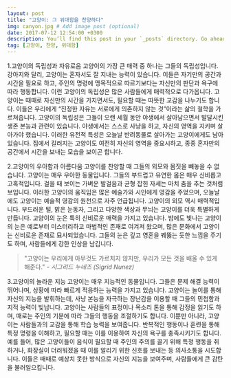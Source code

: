 ```yaml
---
layout: post
title: "고양이: 그 위대함을 찬양하다"
img: canyon.jpg # Add image post (optional)
date: 2017-07-12 12:54:00 +0300
description: You’ll find this post in your `_posts` directory. Go ahead and edit it and re-build the site to see your changes. # Add post description (optional)
tag: [고양이, 찬양, 위대함]
---
```

1.고양이의 독립성과 자유로움
고양이의 가장 큰 매력 중 하나는 그들의 독립성입니다. 강아지와 달리, 고양이는 혼자서도 잘 지내는 능력이 있습니다. 이들은 자기만의 공간과 시간을 필요로 하고, 주인의 명령에 맹목적으로 따르기보다는 자신만의 판단과 욕구에 따라 행동합니다. 이런 고양이의 독립성은 많은 사람들에게 매력적으로 다가옵니다. 고양이는 때때로 자신만의 시간을 가지면서도, 필요할 때는 따뜻한 교감을 나누기도 합니다. 이들은 우리에게 “진정한 자유는 서로에게 의존하지 않는 것”이라는 삶의 철학을 가르쳐줍니다.
고양이의 독립성은 그들이 오랜 세월 동안 야생에서 살아남으면서 발달시킨 생존 본능과 관련이 있습니다. 야생에서는 스스로 사냥을 하고, 자신의 영역을 지키며 살아가야 했습니다. 이러한 유전적 특성은 오늘날 반려동물로 살아가는 고양이에게도 남아 있습니다. 집에서 길러지는 고양이도 여전히 자신의 영역을 중요시하고, 종종 혼자만의 공간에서 시간을 보내는 모습을 보이곤 합니다.

2.고양이의 우아함과 아름다움
고양이를 찬양할 때 그들의 외모와 몸짓을 빼놓을 수 없습니다. 고양이는 매우 우아한 동물입니다. 그들의 부드럽고 유연한 몸은 매우 신비롭고 고혹적입니다. 걸을 때 보이는 가벼운 발걸음과 균형 잡힌 자세는 마치 춤을 추는 것처럼 보입니다. 이러한 고양이의 움직임은 많은 예술가와 시인에게 영감을 주었으며, 오늘날에도 고양이는 예술적 영감의 원천으로 자주 언급됩니다.
고양이의 외모 역시 매력적입니다. 부드러운 털, 맑은 눈동자, 그리고 다양한 색상과 무늬는 고양이를 더욱 특별하게 만듭니다. 고양이의 눈은 특히 신비로운 매력을 가지고 있습니다. 밤에도 빛나는 고양이의 눈은 예로부터 미스터리하고 마법적인 존재로 여겨져 왔으며, 많은 문화에서 고양이는 신비로운 존재로 묘사되었습니다. 그들의 눈은 깊고 영혼을 꿰뚫는 듯한 느낌을 주기도 하며, 사람들에게 강한 인상을 남깁니다.

>"고양이는 우리에게 아무것도 가르치지 않지만, 우리가 모든 것을 배울 수 있게 해준다."  <cite>- 시그리드 누네즈 (Sigrid Nunez)</cite>

3.고양이의 놀라운 지능
고양이는 매우 지능적인 동물입니다. 그들은 문제 해결 능력이 뛰어나며, 상황에 따라 빠르게 적응하는 능력을 가지고 있습니다. 고양이는 놀이를 통해 자신의 지능을 발휘하는데, 사냥 본능을 자극하는 장난감을 이용할 때 그들의 민첩함과 지적 능력이 빛납니다. 고양이는 사람들의 표정이나 목소리 톤을 통해 감정을 읽기도 하며, 때로는 주인의 기분에 따라 그들의 행동을 조절하기도 합니다.
이뿐만 아니라, 고양이는 사람들과의 교감을 통해 학습 능력을 보여줍니다. 반복적인 행동이나 훈련을 통해 특정 명령을 이해하고, 필요할 때는 이를 이용하여 자신의 욕구를 충족시키기도 합니다. 예를 들어, 많은 고양이들이 음식이 필요할 때 주인의 주의를 끌기 위해 특정 행동을 취하거나, 화장실이 더러워졌을 때 이를 알리기 위한 신호를 보내는 등 의사소통을 시도합니다. 이들은 때때로 예상치 못한 방식으로 자신의 지능을 보여주며, 사람들에게 큰 감탄을 불러일으킵니다.
